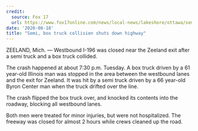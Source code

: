 ```yaml
---
credit:
  source: Fox 17 
  url: https://www.fox17online.com/news/local-news/lakeshore/ottawa/semi-box-truck-collision-shuts-down-highway
date: '2020-08-18'
title: "Semi, box truck collision shuts down highway"
---
```

ZEELAND, Mich. — Westbound I-196 was closed near the Zeeland exit after a semi truck and a box truck collided.

The crash happened at about 7:30 p.m. Tuesday. A box truck driven by a 61 year-old Illinois man was stopped in the area between the westbound lanes and the exit for Zeeland. It was hit by a semi truck driven by a 66 year-old Byron Center man when the truck drifted over the line.

The crash flipped the box truck over, and knocked its contents into the roadway, blocking all westbound lanes.

Both men were treated for minor injuries, but were not hospitalized. The freeway was closed for almost 2 hours while crews cleaned up the road.
